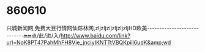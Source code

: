 # 860610
兴城新闻网,免费大豆行情网仙踪林网,zljzljzljzljzljzljHD欧美----------------------------🔚🔚点/此/进/入/http://www.baidu.com/link?url=NoK8PT47PahMhFH8Vie_jnciyIKNTTtVBQKpill6udK&amp;wd
